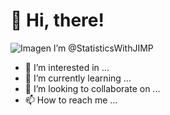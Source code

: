 # 👋 Hi, there!


![Imagen](https://github.com/StatisticsWithJIMP/PRUEBA/blob/main/Tarjeta_Est_Dark.png)
I’m @StatisticsWithJIMP
- 👀 I’m interested in ...
- 🌱 I’m currently learning ...
- 💞️ I’m looking to collaborate on ...
- 📫 How to reach me ...

<!---
StatisticsWithJIMP/StatisticsWithJIMP is a ✨ special ✨ repository because its `README.md` (this file) appears on your GitHub profile.
You can click the Preview link to take a look at your changes.
--->

